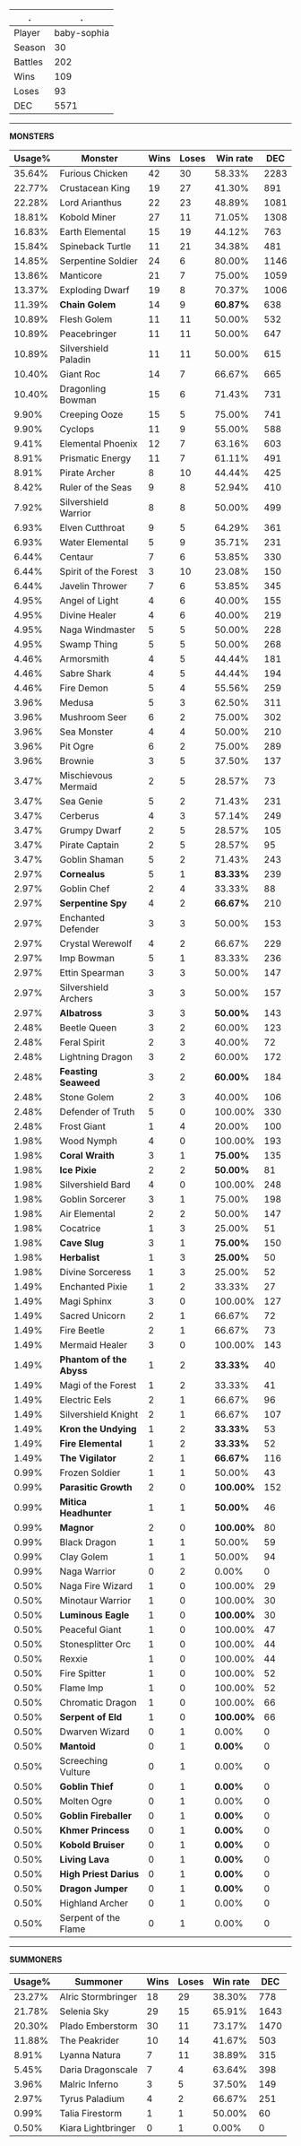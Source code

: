 .|.
|-|-
Player|baby-sophia
Season|30
Battles|202
Wins|109
Loses|93
DEC|5571

---
**MONSTERS**

Usage%|Monster|Wins|Loses|Win rate|DEC|
-|-|-|-|-|-|
35.64%|Furious Chicken|42|30|58.33%|2283|
22.77%|Crustacean King|19|27|41.30%|891|
22.28%|Lord Arianthus|22|23|48.89%|1081|
18.81%|Kobold Miner|27|11|71.05%|1308|
16.83%|Earth Elemental|15|19|44.12%|763|
15.84%|Spineback Turtle|11|21|34.38%|481|
14.85%|Serpentine Soldier|24|6|80.00%|1146|
13.86%|Manticore|21|7|75.00%|1059|
13.37%|Exploding Dwarf|19|8|70.37%|1006|
11.39%|**Chain Golem**|14|9|**60.87%**|638|
10.89%|Flesh Golem|11|11|50.00%|532|
10.89%|Peacebringer|11|11|50.00%|647|
10.89%|Silvershield Paladin|11|11|50.00%|615|
10.40%|Giant Roc|14|7|66.67%|665|
10.40%|Dragonling Bowman|15|6|71.43%|731|
9.90%|Creeping Ooze|15|5|75.00%|741|
9.90%|Cyclops|11|9|55.00%|588|
9.41%|Elemental Phoenix|12|7|63.16%|603|
8.91%|Prismatic Energy|11|7|61.11%|491|
8.91%|Pirate Archer|8|10|44.44%|425|
8.42%|Ruler of the Seas|9|8|52.94%|410|
7.92%|Silvershield Warrior|8|8|50.00%|499|
6.93%|Elven Cutthroat|9|5|64.29%|361|
6.93%|Water Elemental|5|9|35.71%|231|
6.44%|Centaur|7|6|53.85%|330|
6.44%|Spirit of the Forest|3|10|23.08%|150|
6.44%|Javelin Thrower|7|6|53.85%|345|
4.95%|Angel of Light|4|6|40.00%|155|
4.95%|Divine Healer|4|6|40.00%|219|
4.95%|Naga Windmaster|5|5|50.00%|228|
4.95%|Swamp Thing|5|5|50.00%|268|
4.46%|Armorsmith|4|5|44.44%|181|
4.46%|Sabre Shark|4|5|44.44%|194|
4.46%|Fire Demon|5|4|55.56%|259|
3.96%|Medusa|5|3|62.50%|311|
3.96%|Mushroom Seer|6|2|75.00%|302|
3.96%|Sea Monster|4|4|50.00%|210|
3.96%|Pit Ogre|6|2|75.00%|289|
3.96%|Brownie|3|5|37.50%|137|
3.47%|Mischievous Mermaid|2|5|28.57%|73|
3.47%|Sea Genie|5|2|71.43%|231|
3.47%|Cerberus|4|3|57.14%|249|
3.47%|Grumpy Dwarf|2|5|28.57%|105|
3.47%|Pirate Captain|2|5|28.57%|95|
3.47%|Goblin Shaman|5|2|71.43%|243|
2.97%|**Cornealus**|5|1|**83.33%**|239|
2.97%|Goblin Chef|2|4|33.33%|88|
2.97%|**Serpentine Spy**|4|2|**66.67%**|210|
2.97%|Enchanted Defender|3|3|50.00%|153|
2.97%|Crystal Werewolf|4|2|66.67%|229|
2.97%|Imp Bowman|5|1|83.33%|236|
2.97%|Ettin Spearman|3|3|50.00%|147|
2.97%|Silvershield Archers|3|3|50.00%|157|
2.97%|**Albatross**|3|3|**50.00%**|143|
2.48%|Beetle Queen|3|2|60.00%|123|
2.48%|Feral Spirit|2|3|40.00%|72|
2.48%|Lightning Dragon|3|2|60.00%|172|
2.48%|**Feasting Seaweed**|3|2|**60.00%**|184|
2.48%|Stone Golem|2|3|40.00%|106|
2.48%|Defender of Truth|5|0|100.00%|330|
2.48%|Frost Giant|1|4|20.00%|100|
1.98%|Wood Nymph|4|0|100.00%|193|
1.98%|**Coral Wraith**|3|1|**75.00%**|135|
1.98%|**Ice Pixie**|2|2|**50.00%**|81|
1.98%|Silvershield Bard|4|0|100.00%|248|
1.98%|Goblin Sorcerer|3|1|75.00%|198|
1.98%|Air Elemental|2|2|50.00%|147|
1.98%|Cocatrice|1|3|25.00%|51|
1.98%|**Cave Slug**|3|1|**75.00%**|150|
1.98%|**Herbalist**|1|3|**25.00%**|50|
1.98%|Divine Sorceress|1|3|25.00%|52|
1.49%|Enchanted Pixie|1|2|33.33%|27|
1.49%|Magi Sphinx|3|0|100.00%|127|
1.49%|Sacred Unicorn|2|1|66.67%|72|
1.49%|Fire Beetle|2|1|66.67%|73|
1.49%|Mermaid Healer|3|0|100.00%|143|
1.49%|**Phantom of the Abyss**|1|2|**33.33%**|40|
1.49%|Magi of the Forest|1|2|33.33%|41|
1.49%|Electric Eels|2|1|66.67%|96|
1.49%|Silvershield Knight|2|1|66.67%|107|
1.49%|**Kron the Undying**|1|2|**33.33%**|53|
1.49%|**Fire Elemental**|1|2|**33.33%**|52|
1.49%|**The Vigilator**|2|1|**66.67%**|116|
0.99%|Frozen Soldier|1|1|50.00%|43|
0.99%|**Parasitic Growth**|2|0|**100.00%**|152|
0.99%|**Mitica Headhunter**|1|1|**50.00%**|46|
0.99%|**Magnor**|2|0|**100.00%**|80|
0.99%|Black Dragon|1|1|50.00%|59|
0.99%|Clay Golem|1|1|50.00%|94|
0.99%|Naga Warrior|0|2|0.00%|0|
0.50%|Naga Fire Wizard|1|0|100.00%|29|
0.50%|Minotaur Warrior|1|0|100.00%|30|
0.50%|**Luminous Eagle**|1|0|**100.00%**|30|
0.50%|Peaceful Giant|1|0|100.00%|47|
0.50%|Stonesplitter Orc|1|0|100.00%|44|
0.50%|Rexxie|1|0|100.00%|44|
0.50%|Fire Spitter|1|0|100.00%|52|
0.50%|Flame Imp|1|0|100.00%|52|
0.50%|Chromatic Dragon|1|0|100.00%|66|
0.50%|**Serpent of Eld**|1|0|**100.00%**|66|
0.50%|Dwarven Wizard|0|1|0.00%|0|
0.50%|**Mantoid**|0|1|**0.00%**|0|
0.50%|Screeching Vulture|0|1|0.00%|0|
0.50%|**Goblin Thief**|0|1|**0.00%**|0|
0.50%|Molten Ogre|0|1|0.00%|0|
0.50%|**Goblin Fireballer**|0|1|**0.00%**|0|
0.50%|**Khmer Princess**|0|1|**0.00%**|0|
0.50%|**Kobold Bruiser**|0|1|**0.00%**|0|
0.50%|**Living Lava**|0|1|**0.00%**|0|
0.50%|**High Priest Darius**|0|1|**0.00%**|0|
0.50%|**Dragon Jumper**|0|1|**0.00%**|0|
0.50%|Highland Archer|0|1|0.00%|0|
0.50%|Serpent of the Flame|0|1|0.00%|0|

---
**SUMMONERS**

Usage%|Summoner|Wins|Loses|Win rate|DEC|
-|-|-|-|-|-|
23.27%|Alric Stormbringer|18|29|38.30%|778|
21.78%|Selenia Sky|29|15|65.91%|1643|
20.30%|Plado Emberstorm|30|11|73.17%|1470|
11.88%|The Peakrider|10|14|41.67%|503|
8.91%|Lyanna Natura|7|11|38.89%|315|
5.45%|Daria Dragonscale|7|4|63.64%|398|
3.96%|Malric Inferno|3|5|37.50%|149|
2.97%|Tyrus Paladium|4|2|66.67%|251|
0.99%|Talia Firestorm|1|1|50.00%|60|
0.50%|Kiara Lightbringer|0|1|0.00%|0|
